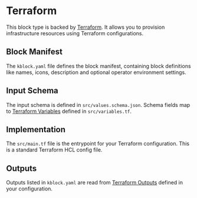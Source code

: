 # Terraform

This block type is backed by [Terraform](https://www.terraform.io/). It allows you to provision infrastructure resources using Terraform configurations.

## Block Manifest

The `kblock.yaml` file defines the block manifest, containing block definitions like names, icons, description and optional operator environment settings.

## Input Schema

The input schema is defined in `src/values.schema.json`. Schema fields map to [Terraform Variables](https://developer.hashicorp.com/terraform/language/values/variables) defined in `src/variables.tf`.

## Implementation

The `src/main.tf` file is the entrypoint for your Terraform configuration. This is a standard Terraform HCL config file.

## Outputs

Outputs listed in `kblock.yaml` are read from [Terraform Outputs](https://developer.hashicorp.com/terraform/language/values/outputs) defined in your configuration. 